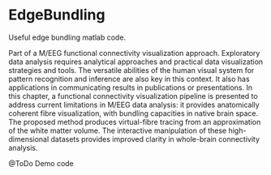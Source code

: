 # EdgeBundling

Useful edge bundling matlab code.

Part of a M/EEG functional connectivity visualization approach.
Exploratory data analysis requires analytical approaches and practical data visualization strategies and tools. The versatile abilities of the human visual system for pattern recognition and inference are also key in this context. It also has applications in communicating results in publications or presentations. In this chapter, a functional connectivity visualization pipeline is presented to address current limitations in M/EEG data analysis: it provides anatomically coherent fibre visualization, with bundling capacities in native brain space. The proposed method produces virtual-fibre tracing from an approximation of the white matter volume. The interactive manipulation of these high-dimensional datasets provides improved clarity in whole-brain connectivity analysis. 


@ToDo
Demo code